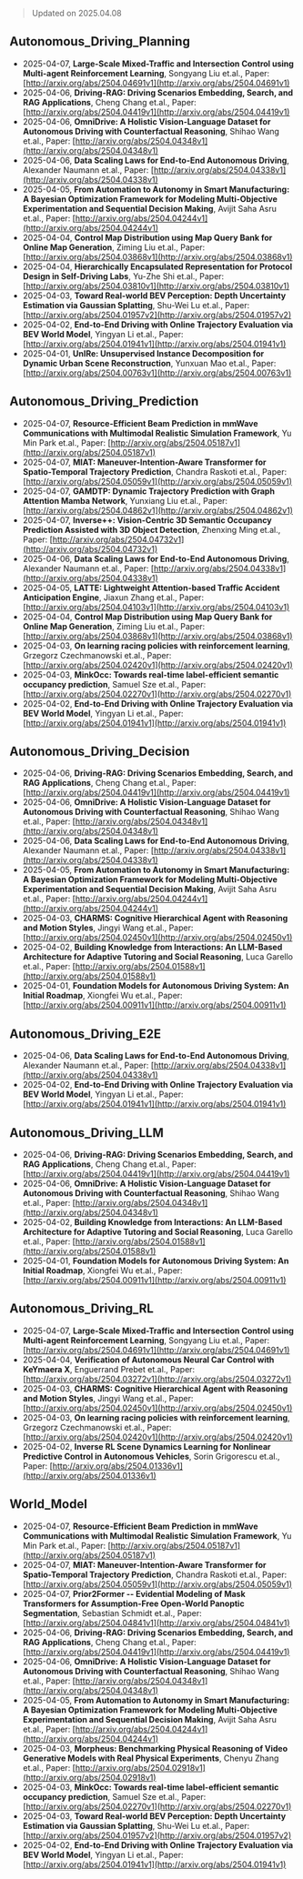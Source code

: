 > Updated on 2025.04.08

## Autonomous_Driving_Planning

- 2025-04-07, **Large-Scale Mixed-Traffic and Intersection Control using Multi-agent Reinforcement Learning**, Songyang Liu et.al., Paper: [http://arxiv.org/abs/2504.04691v1](http://arxiv.org/abs/2504.04691v1)
- 2025-04-06, **Driving-RAG: Driving Scenarios Embedding, Search, and RAG Applications**, Cheng Chang et.al., Paper: [http://arxiv.org/abs/2504.04419v1](http://arxiv.org/abs/2504.04419v1)
- 2025-04-06, **OmniDrive: A Holistic Vision-Language Dataset for Autonomous Driving with Counterfactual Reasoning**, Shihao Wang et.al., Paper: [http://arxiv.org/abs/2504.04348v1](http://arxiv.org/abs/2504.04348v1)
- 2025-04-06, **Data Scaling Laws for End-to-End Autonomous Driving**, Alexander Naumann et.al., Paper: [http://arxiv.org/abs/2504.04338v1](http://arxiv.org/abs/2504.04338v1)
- 2025-04-05, **From Automation to Autonomy in Smart Manufacturing: A Bayesian Optimization Framework for Modeling Multi-Objective Experimentation and Sequential Decision Making**, Avijit Saha Asru et.al., Paper: [http://arxiv.org/abs/2504.04244v1](http://arxiv.org/abs/2504.04244v1)
- 2025-04-04, **Control Map Distribution using Map Query Bank for Online Map Generation**, Ziming Liu et.al., Paper: [http://arxiv.org/abs/2504.03868v1](http://arxiv.org/abs/2504.03868v1)
- 2025-04-04, **Hierarchically Encapsulated Representation for Protocol Design in Self-Driving Labs**, Yu-Zhe Shi et.al., Paper: [http://arxiv.org/abs/2504.03810v1](http://arxiv.org/abs/2504.03810v1)
- 2025-04-03, **Toward Real-world BEV Perception: Depth Uncertainty Estimation via Gaussian Splatting**, Shu-Wei Lu et.al., Paper: [http://arxiv.org/abs/2504.01957v2](http://arxiv.org/abs/2504.01957v2)
- 2025-04-02, **End-to-End Driving with Online Trajectory Evaluation via BEV World Model**, Yingyan Li et.al., Paper: [http://arxiv.org/abs/2504.01941v1](http://arxiv.org/abs/2504.01941v1)
- 2025-04-01, **UnIRe: Unsupervised Instance Decomposition for Dynamic Urban Scene Reconstruction**, Yunxuan Mao et.al., Paper: [http://arxiv.org/abs/2504.00763v1](http://arxiv.org/abs/2504.00763v1)

## Autonomous_Driving_Prediction

- 2025-04-07, **Resource-Efficient Beam Prediction in mmWave Communications with Multimodal Realistic Simulation Framework**, Yu Min Park et.al., Paper: [http://arxiv.org/abs/2504.05187v1](http://arxiv.org/abs/2504.05187v1)
- 2025-04-07, **MIAT: Maneuver-Intention-Aware Transformer for Spatio-Temporal Trajectory Prediction**, Chandra Raskoti et.al., Paper: [http://arxiv.org/abs/2504.05059v1](http://arxiv.org/abs/2504.05059v1)
- 2025-04-07, **GAMDTP: Dynamic Trajectory Prediction with Graph Attention Mamba Network**, Yunxiang Liu et.al., Paper: [http://arxiv.org/abs/2504.04862v1](http://arxiv.org/abs/2504.04862v1)
- 2025-04-07, **Inverse++: Vision-Centric 3D Semantic Occupancy Prediction Assisted with 3D Object Detection**, Zhenxing Ming et.al., Paper: [http://arxiv.org/abs/2504.04732v1](http://arxiv.org/abs/2504.04732v1)
- 2025-04-06, **Data Scaling Laws for End-to-End Autonomous Driving**, Alexander Naumann et.al., Paper: [http://arxiv.org/abs/2504.04338v1](http://arxiv.org/abs/2504.04338v1)
- 2025-04-05, **LATTE: Lightweight Attention-based Traffic Accident Anticipation Engine**, Jiaxun Zhang et.al., Paper: [http://arxiv.org/abs/2504.04103v1](http://arxiv.org/abs/2504.04103v1)
- 2025-04-04, **Control Map Distribution using Map Query Bank for Online Map Generation**, Ziming Liu et.al., Paper: [http://arxiv.org/abs/2504.03868v1](http://arxiv.org/abs/2504.03868v1)
- 2025-04-03, **On learning racing policies with reinforcement learning**, Grzegorz Czechmanowski et.al., Paper: [http://arxiv.org/abs/2504.02420v1](http://arxiv.org/abs/2504.02420v1)
- 2025-04-03, **MinkOcc: Towards real-time label-efficient semantic occupancy prediction**, Samuel Sze et.al., Paper: [http://arxiv.org/abs/2504.02270v1](http://arxiv.org/abs/2504.02270v1)
- 2025-04-02, **End-to-End Driving with Online Trajectory Evaluation via BEV World Model**, Yingyan Li et.al., Paper: [http://arxiv.org/abs/2504.01941v1](http://arxiv.org/abs/2504.01941v1)

## Autonomous_Driving_Decision

- 2025-04-06, **Driving-RAG: Driving Scenarios Embedding, Search, and RAG Applications**, Cheng Chang et.al., Paper: [http://arxiv.org/abs/2504.04419v1](http://arxiv.org/abs/2504.04419v1)
- 2025-04-06, **OmniDrive: A Holistic Vision-Language Dataset for Autonomous Driving with Counterfactual Reasoning**, Shihao Wang et.al., Paper: [http://arxiv.org/abs/2504.04348v1](http://arxiv.org/abs/2504.04348v1)
- 2025-04-06, **Data Scaling Laws for End-to-End Autonomous Driving**, Alexander Naumann et.al., Paper: [http://arxiv.org/abs/2504.04338v1](http://arxiv.org/abs/2504.04338v1)
- 2025-04-05, **From Automation to Autonomy in Smart Manufacturing: A Bayesian Optimization Framework for Modeling Multi-Objective Experimentation and Sequential Decision Making**, Avijit Saha Asru et.al., Paper: [http://arxiv.org/abs/2504.04244v1](http://arxiv.org/abs/2504.04244v1)
- 2025-04-03, **CHARMS: Cognitive Hierarchical Agent with Reasoning and Motion Styles**, Jingyi Wang et.al., Paper: [http://arxiv.org/abs/2504.02450v1](http://arxiv.org/abs/2504.02450v1)
- 2025-04-02, **Building Knowledge from Interactions: An LLM-Based Architecture for Adaptive Tutoring and Social Reasoning**, Luca Garello et.al., Paper: [http://arxiv.org/abs/2504.01588v1](http://arxiv.org/abs/2504.01588v1)
- 2025-04-01, **Foundation Models for Autonomous Driving System: An Initial Roadmap**, Xiongfei Wu et.al., Paper: [http://arxiv.org/abs/2504.00911v1](http://arxiv.org/abs/2504.00911v1)

## Autonomous_Driving_E2E

- 2025-04-06, **Data Scaling Laws for End-to-End Autonomous Driving**, Alexander Naumann et.al., Paper: [http://arxiv.org/abs/2504.04338v1](http://arxiv.org/abs/2504.04338v1)
- 2025-04-02, **End-to-End Driving with Online Trajectory Evaluation via BEV World Model**, Yingyan Li et.al., Paper: [http://arxiv.org/abs/2504.01941v1](http://arxiv.org/abs/2504.01941v1)

## Autonomous_Driving_LLM

- 2025-04-06, **Driving-RAG: Driving Scenarios Embedding, Search, and RAG Applications**, Cheng Chang et.al., Paper: [http://arxiv.org/abs/2504.04419v1](http://arxiv.org/abs/2504.04419v1)
- 2025-04-06, **OmniDrive: A Holistic Vision-Language Dataset for Autonomous Driving with Counterfactual Reasoning**, Shihao Wang et.al., Paper: [http://arxiv.org/abs/2504.04348v1](http://arxiv.org/abs/2504.04348v1)
- 2025-04-02, **Building Knowledge from Interactions: An LLM-Based Architecture for Adaptive Tutoring and Social Reasoning**, Luca Garello et.al., Paper: [http://arxiv.org/abs/2504.01588v1](http://arxiv.org/abs/2504.01588v1)
- 2025-04-01, **Foundation Models for Autonomous Driving System: An Initial Roadmap**, Xiongfei Wu et.al., Paper: [http://arxiv.org/abs/2504.00911v1](http://arxiv.org/abs/2504.00911v1)

## Autonomous_Driving_RL

- 2025-04-07, **Large-Scale Mixed-Traffic and Intersection Control using Multi-agent Reinforcement Learning**, Songyang Liu et.al., Paper: [http://arxiv.org/abs/2504.04691v1](http://arxiv.org/abs/2504.04691v1)
- 2025-04-04, **Verification of Autonomous Neural Car Control with KeYmaera X**, Enguerrand Prebet et.al., Paper: [http://arxiv.org/abs/2504.03272v1](http://arxiv.org/abs/2504.03272v1)
- 2025-04-03, **CHARMS: Cognitive Hierarchical Agent with Reasoning and Motion Styles**, Jingyi Wang et.al., Paper: [http://arxiv.org/abs/2504.02450v1](http://arxiv.org/abs/2504.02450v1)
- 2025-04-03, **On learning racing policies with reinforcement learning**, Grzegorz Czechmanowski et.al., Paper: [http://arxiv.org/abs/2504.02420v1](http://arxiv.org/abs/2504.02420v1)
- 2025-04-02, **Inverse RL Scene Dynamics Learning for Nonlinear Predictive Control in Autonomous Vehicles**, Sorin Grigorescu et.al., Paper: [http://arxiv.org/abs/2504.01336v1](http://arxiv.org/abs/2504.01336v1)

## World_Model

- 2025-04-07, **Resource-Efficient Beam Prediction in mmWave Communications with Multimodal Realistic Simulation Framework**, Yu Min Park et.al., Paper: [http://arxiv.org/abs/2504.05187v1](http://arxiv.org/abs/2504.05187v1)
- 2025-04-07, **MIAT: Maneuver-Intention-Aware Transformer for Spatio-Temporal Trajectory Prediction**, Chandra Raskoti et.al., Paper: [http://arxiv.org/abs/2504.05059v1](http://arxiv.org/abs/2504.05059v1)
- 2025-04-07, **Prior2Former -- Evidential Modeling of Mask Transformers for Assumption-Free Open-World Panoptic Segmentation**, Sebastian Schmidt et.al., Paper: [http://arxiv.org/abs/2504.04841v1](http://arxiv.org/abs/2504.04841v1)
- 2025-04-06, **Driving-RAG: Driving Scenarios Embedding, Search, and RAG Applications**, Cheng Chang et.al., Paper: [http://arxiv.org/abs/2504.04419v1](http://arxiv.org/abs/2504.04419v1)
- 2025-04-06, **OmniDrive: A Holistic Vision-Language Dataset for Autonomous Driving with Counterfactual Reasoning**, Shihao Wang et.al., Paper: [http://arxiv.org/abs/2504.04348v1](http://arxiv.org/abs/2504.04348v1)
- 2025-04-05, **From Automation to Autonomy in Smart Manufacturing: A Bayesian Optimization Framework for Modeling Multi-Objective Experimentation and Sequential Decision Making**, Avijit Saha Asru et.al., Paper: [http://arxiv.org/abs/2504.04244v1](http://arxiv.org/abs/2504.04244v1)
- 2025-04-03, **Morpheus: Benchmarking Physical Reasoning of Video Generative Models with Real Physical Experiments**, Chenyu Zhang et.al., Paper: [http://arxiv.org/abs/2504.02918v1](http://arxiv.org/abs/2504.02918v1)
- 2025-04-03, **MinkOcc: Towards real-time label-efficient semantic occupancy prediction**, Samuel Sze et.al., Paper: [http://arxiv.org/abs/2504.02270v1](http://arxiv.org/abs/2504.02270v1)
- 2025-04-03, **Toward Real-world BEV Perception: Depth Uncertainty Estimation via Gaussian Splatting**, Shu-Wei Lu et.al., Paper: [http://arxiv.org/abs/2504.01957v2](http://arxiv.org/abs/2504.01957v2)
- 2025-04-02, **End-to-End Driving with Online Trajectory Evaluation via BEV World Model**, Yingyan Li et.al., Paper: [http://arxiv.org/abs/2504.01941v1](http://arxiv.org/abs/2504.01941v1)

